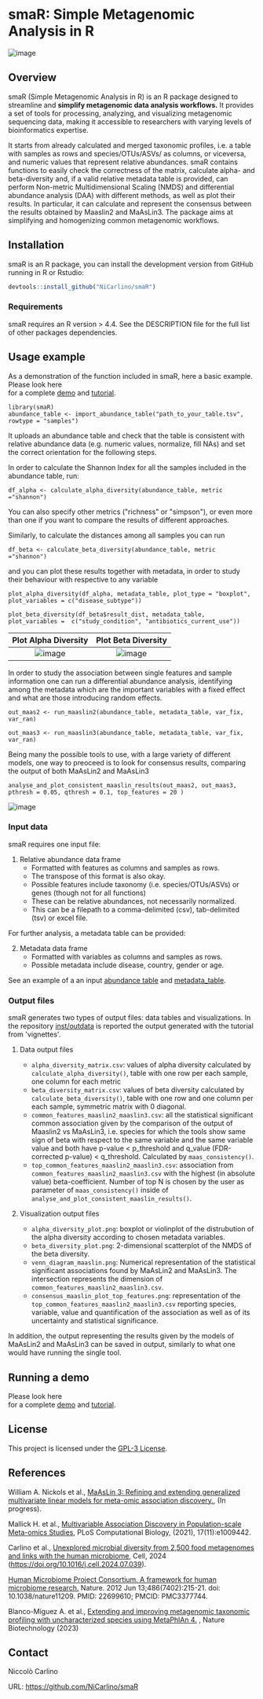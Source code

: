 # smaR: Simple Metagenomic Analysis in R

<!-- badges: start -->
![image](https://img.shields.io/badge/R-276DC3?style=for-the-badge&logo=r&logoColor=white)
<!-- badges: end -->

## Overview

smaR (Simple Metagenomic Analysis in R) is an R package designed to streamline and **simplify metagenomic data analysis workflows.**
It provides a set of tools for processing, analyzing, and visualizing metagenomic sequencing data, making it accessible to
researchers with varying levels of bioinformatics expertise.

It starts from already calculated and merged taxonomic profiles, i.e. a table with samples as rows and species/OTUs/ASVs/ as columns,
or viceversa, and numeric values that represent relative abundances. smaR contains functions to easily check the correctness of
the matrix, calculate alpha- and beta-diversity and, if a valid relative metadata table is provided, can perform Non-metric
Multidimensional Scaling (NMDS) and differential abundance analysis (DAA) with different methods, as well as plot their results.
In particular, it can calculate and represent the consensus between the results obtained by Maaslin2 and MaAsLin3.
The package aims at simplifying and homogenizing common metagenomic workflows.

## Installation

smaR is an R package, you can install the development version
from GitHub running in R or Rstudio:

``` r
devtools::install_github("NiCarlino/smaR")
```

### Requirements

smaR requires an R version > 4.4. See the DESCRIPTION file for the full list of other packages dependencies.


## Usage example

As a demonstration of the function included in smaR, here a basic example. Please look here  
for a complete [demo](https://github.com/NiCarlino/smaR/wiki) and [tutorial](https://github.com/NiCarlino/smaR/tree/main/vignettes).

```{r example}
library(smaR)
abundance_table <- import_abundance_table("path_to_your_table.tsv", rowtype = "samples")
```
It uploads an abundance table and check that the table is consistent with relative abundance data 
(e.g. numeric values, normalize, fill NAs) and set the correct orientation for the following steps.

In order to calculate the Shannon Index for all the samples included in the abundance table, run:

```{r}
df_alpha <- calculate_alpha_diversity(abundance_table, metric ="shannon")
```

You can also specify other metrics ("richness" or "simpson"), or even more than one if you want
to compare the results of different approaches.

Similarly, to calculate the distances among all samples you can run

```{r}
df_beta <- calculate_beta_diversity(abundance_table, metric ="shannon")
```

and you can plot these results together with metadata, in order to study their behaviour with respective to any variable

```{r}
plot_alpha_diversity(df_alpha, metadata_table, plot_type = "boxplot", plot_variables = c("disease_subtype"))

plot_beta_diversity(df_beta$result_dist, metadata_table, plot_variables =  c("study_condition", "antibiotics_current_use"))
```

Plot Alpha Diversity      |  Plot Beta Diversity
:-------------------------:|:-------------------------:
![image](/inst/images/alpha_diversity_plot_simple.png) | ![image](/inst/images/beta_diversity_plot_simple.png)

In order to study the association between single features and sample information one can run a differential
abundance analysis, identifying among the metadata which are the important variables with a fixed effect and what
are those introducing random effects.

```{r}
out_maas2 <- run_maaslin2(abundance_table, metadata_table, var_fix, var_ran)

out_maas3 <- run_maaslin3(abundance_table, metadata_table, var_fix, var_ran)
```

Being many the possible tools to use, with a large variety of different models, one way to preoceed is to
look for consensus results, comparing the output of both MaAsLin2 and MaAsLin3

```{r}
analyse_and_plot_consistent_maaslin_results(out_maas2, out_maas3, pthresh = 0.05, qthresh = 0.1, top_features = 20 )
```
![image](inst/images/main_plot.png?raw=true)

### Input data ###

smaR requires one input file:

1. Relative abundance data frame
    * Formatted with features as columns and samples as rows.
    * The transpose of this format is also okay.
    * Possible features include taxonomy (i.e. species/OTUs/ASVs) or genes (though not for all functions)
    * These can be relative abundances, not necessarily normalized.
    * This can be a filepath to a comma-delimited (csv), tab-delimited (tsv) or excel file.

For further analysis, a metadata table can be provided:

2. Metadata data frame
    * Formatted with variables as columns and samples as rows.
    * Possible metadata include disease, country, gender or age.


See an example of a an input [abundance table](https://github.com/NiCarlino/smaR/blob/main/inst/extdata/ex_abundancetable.tsv)
and [metadata_table](https://github.com/NiCarlino/smaR/blob/main/inst/extdata/ex_metadata.tsv).


### Output files ###

smaR generates two types of output files: data tables and
visualizations. In the repository [inst/outdata](https://github.com/NiCarlino/smaR/tree/main/inst/outdata)
is reported the output generated with the tutorial from 'vignettes'.

1. Data output files
    * ``alpha_diversity_matrix.csv``: values of alpha diversity calculated by ``calculate_alpha_diversity()``, table with one row per each sample, one column for each metric
    * ``beta_diversity_matrix.csv``: values of beta diversity calculated by ``calculate_beta_diversity()``, table with one row and one column per each sample, symmetric matrix with 0 diagonal.
    * ``common_features_maaslin2_maaslin3.csv``: all the statistical significant common association given by the comparison of the output of Maaslin2 vs MaAsLin3, i.e. species for which the tools show same sign of beta with respect to the same variable and the same variable value and both have p-value < p_threshold and q_value (FDR-corrected p-value) < q_threshold. Calculated by ``maas_consistency()``.
    * ``top_common_features_maaslin2_maaslin3.csv``: association from ``common_features_maaslin2_maaslin3.csv`` with the highest (in absolute value) beta-coefficient. Number of top N is chosen by the user as parameter of ``maas_consistency()`` inside of ``analyse_and_plot_consistent_maaslin_results()``.

2. Visualization output files
    * ``alpha_diversity_plot.png``: boxplot or violinplot of the distrubution of the alpha diversity according to chosen metadata variables.
    * ``beta_diversity_plot.png``: 2-dimensional scatterplot of the NMDS of the beta diversity.
    * ``venn_diagram_maaslin.png``: Numerical representation of the statistical significant associations found by MaAsLin2 and MaAsLin3. The intersection represents the dimension of ``common_features_maaslin2_maaslin3.csv``.
    * ``consensus_maaslin_plot_top_features.png``: representation of the ``top_common_features_maaslin2_maaslin3.csv`` reporting species, variable, value and quantification of the association as well as of its uncertainty and statistical significance.

In addition, the output representing the results given by the models of MaAsLin2 and MaAsLin3 can be saved in output,
similarly to what one would have running the single tool.

## Running a demo

Please look here  
for a complete [demo](https://github.com/NiCarlino/smaR/wiki) and [tutorial](https://github.com/NiCarlino/smaR/tree/main/vignettes).


## License

This project is licensed under the [GPL-3 License](https://github.com/NiCarlino/smaR/blob/main/LICENSE).


## References

William A. Nickols et al., [MaAsLin 3: Refining and extending generalized multivariate linear models for meta-omic association discovery.](https://github.com/biobakery/biobakery/wiki/MaAsLin3), (In progress).

Mallick H. et al., [Multivariable Association Discovery in Population-scale Meta-omics Studies](https://journals.plos.org/ploscompbiol/article?id=10.1371/journal.pcbi.1009442), PLoS Computational Biology, (2021), 17(11):e1009442.

Carlino et al., [Unexplored microbial diversity from 2,500 food metagenomes and links with the human microbiome](https://linkinghub.elsevier.com/retrieve/pii/S009286742400833X), Cell, 2024 (https://doi.org/10.1016/j.cell.2024.07.039).

[Human Microbiome Project Consortium. A framework for human microbiome research.](https://www.nature.com/articles/nature11209) Nature. 2012 Jun 13;486(7402):215-21. doi: 10.1038/nature11209. PMID: 22699610; PMCID: PMC3377744.

Blanco-Miguez A. et al., [Extending and improving metagenomic taxonomic profiling with uncharacterized species using MetaPhlAn 4.](https://www.nature.com/articles/s41587-023-01688-w) , Nature Biotechnology (2023)

## Contact

Niccolò Carlino

URL: https://github.com/NiCarlino/smaR
